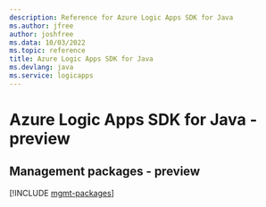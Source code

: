 ```yaml
---
description: Reference for Azure Logic Apps SDK for Java
ms.author: jfree
author: joshfree
ms.data: 10/03/2022
ms.topic: reference
title: Azure Logic Apps SDK for Java
ms.devlang: java
ms.service: logicapps
---
```

# Azure Logic Apps SDK for Java - preview

## Management packages - preview
[!INCLUDE [mgmt-packages](logic-apps-mgmt-index.md)]